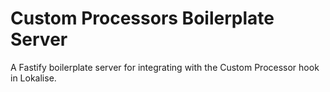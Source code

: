 # Custom Processors Boilerplate Server

A Fastify boilerplate server for integrating with the Custom Processor hook in Lokalise.

